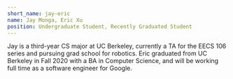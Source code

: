 ```yaml
---
short_name: jay-eric
name: Jay Monga, Eric Xu
position: Undergraduate Student, Recently Graduated Student
---
```


Jay is a third-year CS major at UC Berkeley, currently a TA for the EECS 106
series and pursuing grad school for robotics. Eric graduated from UC Berkeley in
Fall 2020 with a BA in Computer Science, and will be working full time as a
software engineer for Google.
